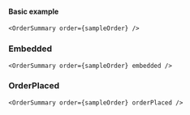 #### Basic example

```
<OrderSummary order={sampleOrder} />
```

### Embedded

```
<OrderSummary order={sampleOrder} embedded />
```

### OrderPlaced

```
<OrderSummary order={sampleOrder} orderPlaced />
```